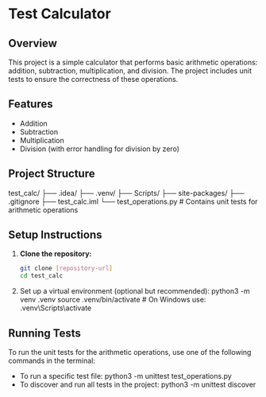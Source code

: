 # Test Calculator

## Overview

This project is a simple calculator that performs basic arithmetic operations: addition, subtraction, multiplication, and division. The project includes unit tests to ensure the correctness of these operations.

## Features

- Addition
- Subtraction
- Multiplication
- Division (with error handling for division by zero)

## Project Structure

test_calc/
├── .idea/
├── .venv/
├── Scripts/
├── site-packages/
├── .gitignore
├── test_calc.iml
└── test_operations.py  # Contains unit tests for arithmetic operations


## Setup Instructions

1. **Clone the repository:**

   ```bash
   git clone [repository-url]
   cd test_calc

2. Set up a virtual environment (optional but recommended):
  python3 -m venv .venv
  source .venv/bin/activate  # On Windows use: .venv\Scripts\activate
   
## Running Tests
To run the unit tests for the arithmetic operations, use one of the following commands in the terminal:
- To run a specific test file:
python3 -m unittest test_operations.py
- To discover and run all tests in the project:
python3 -m unittest discover
